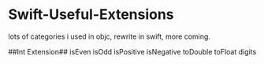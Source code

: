 Swift-Useful-Extensions
=======================

lots of categories i used in objc, rewrite in swift, more coming. 

##Int Extension##
    isEven
    isOdd
    isPositive
    isNegative
    toDouble
    toFloat
    digits
